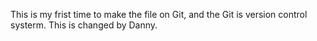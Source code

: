 This is my frist time to make the file on Git,
and the Git is version control systerm.
This is changed by Danny.
